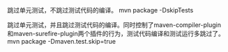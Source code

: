 
跳过单元测试，不跳过测试代码的编译。
mvn package -DskipTests

跳过单元测试，并且跳过测试代码的编译。同时控制了maven-compiler-plugin和maven-surefire-plugin两个插件的行为，测试代码编译和测试运行多跳过了。
mvn package -Dmaven.test.skip=true
